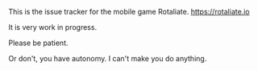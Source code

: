 This is the issue tracker for the mobile game Rotaliate.
https://rotaliate.io

It is very work in progress.

Please be patient.

Or don't, you have autonomy. I can't make you do anything.
